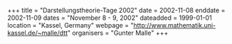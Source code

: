 +++
title = "Darstellungstheorie-Tage 2002"
date = 2002-11-08
enddate = 2002-11-09
dates = "November 8 - 9, 2002"
dateadded = 1999-01-01
location = "Kassel, Germany"
webpage = "http://www.mathematik.uni-kassel.de/~malle/dtt"
organisers = "Gunter Malle"
+++
